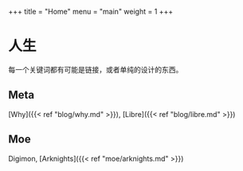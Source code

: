 +++
title = "Home"
menu = "main"
weight = 1
+++

# 人生

每一个关键词都有可能是链接，或者单纯的设计的东西。

## Meta

[Why]({{< ref "blog/why.md" >}}), [Libre]({{< ref "blog/libre.md" >}})

## Moe

Digimon, [Arknights]({{< ref "moe/arknights.md" >}})
